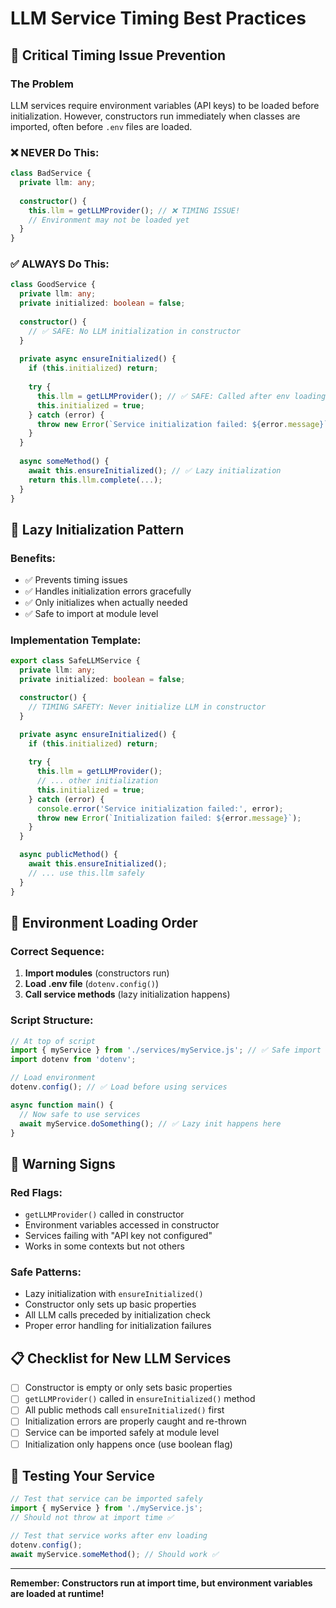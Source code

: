 # LLM Service Timing Best Practices

## 🚨 **Critical Timing Issue Prevention**

### **The Problem**
LLM services require environment variables (API keys) to be loaded before initialization. However, constructors run immediately when classes are imported, often before `.env` files are loaded.

### **❌ NEVER Do This:**
```typescript
class BadService {
  private llm: any;
  
  constructor() {
    this.llm = getLLMProvider(); // ❌ TIMING ISSUE!
    // Environment may not be loaded yet
  }
}
```

### **✅ ALWAYS Do This:**
```typescript
class GoodService {
  private llm: any;
  private initialized: boolean = false;
  
  constructor() {
    // ✅ SAFE: No LLM initialization in constructor
  }
  
  private async ensureInitialized() {
    if (this.initialized) return;
    
    try {
      this.llm = getLLMProvider(); // ✅ SAFE: Called after env loading
      this.initialized = true;
    } catch (error) {
      throw new Error(`Service initialization failed: ${error.message}`);
    }
  }
  
  async someMethod() {
    await this.ensureInitialized(); // ✅ Lazy initialization
    return this.llm.complete(...);
  }
}
```

## 🎯 **Lazy Initialization Pattern**

### **Benefits:**
- ✅ Prevents timing issues
- ✅ Handles initialization errors gracefully
- ✅ Only initializes when actually needed
- ✅ Safe to import at module level

### **Implementation Template:**
```typescript
export class SafeLLMService {
  private llm: any;
  private initialized: boolean = false;

  constructor() {
    // TIMING SAFETY: Never initialize LLM in constructor
  }

  private async ensureInitialized() {
    if (this.initialized) return;
    
    try {
      this.llm = getLLMProvider();
      // ... other initialization
      this.initialized = true;
    } catch (error) {
      console.error('Service initialization failed:', error);
      throw new Error(`Initialization failed: ${error.message}`);
    }
  }

  async publicMethod() {
    await this.ensureInitialized();
    // ... use this.llm safely
  }
}
```

## 🔧 **Environment Loading Order**

### **Correct Sequence:**
1. **Import modules** (constructors run)
2. **Load .env file** (`dotenv.config()`)
3. **Call service methods** (lazy initialization happens)

### **Script Structure:**
```typescript
// At top of script
import { myService } from './services/myService.js'; // ✅ Safe import
import dotenv from 'dotenv';

// Load environment
dotenv.config(); // ✅ Load before using services

async function main() {
  // Now safe to use services
  await myService.doSomething(); // ✅ Lazy init happens here
}
```

## 🚨 **Warning Signs**

### **Red Flags:**
- `getLLMProvider()` called in constructor
- Environment variables accessed in constructor
- Services failing with "API key not configured"
- Works in some contexts but not others

### **Safe Patterns:**
- Lazy initialization with `ensureInitialized()`
- Constructor only sets up basic properties
- All LLM calls preceded by initialization check
- Proper error handling for initialization failures

## 📋 **Checklist for New LLM Services**

- [ ] Constructor is empty or only sets basic properties
- [ ] `getLLMProvider()` called in `ensureInitialized()` method
- [ ] All public methods call `ensureInitialized()` first
- [ ] Initialization errors are properly caught and re-thrown
- [ ] Service can be imported safely at module level
- [ ] Initialization only happens once (use boolean flag)

## 🎯 **Testing Your Service**

```typescript
// Test that service can be imported safely
import { myService } from './myService.js';
// Should not throw at import time ✅

// Test that service works after env loading
dotenv.config();
await myService.someMethod(); // Should work ✅
```

---

**Remember: Constructors run at import time, but environment variables are loaded at runtime!**
